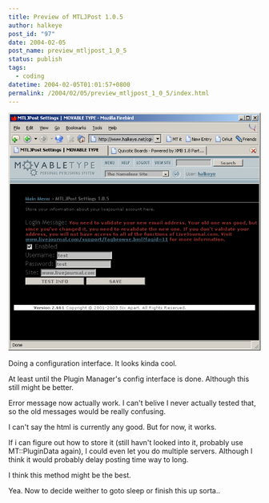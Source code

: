 ```yaml
---
title: Preview of MTLJPost 1.0.5
author: halkeye
post_id: "97"
date: 2004-02-05
post_name: preview_mtljpost_1_0_5
status: publish
tags:
  - coding
datetime: 2004-02-05T01:01:57+0800
permalink: /2004/02/05/preview_mtljpost_1_0_5/index.html
---
```


![](clp83.png)

Doing a configuration interface. It looks kinda cool.

At least until the Plugin Manager's config interface is done. Although this still might be better.

Error message now actually work. I can't belive I never actually tested that, so the old messages would be really confusing.

I can't say the html is currently any good. But for now, it works.

If i can figure out how to store it (still havn't looked into it, probably use MT::PluginData again), I could even let you do multiple servers. Although I think it would probably delay posting time way to long.

I think this method might be the best.

Yea. Now to decide weither to goto sleep or finish this up sorta..
